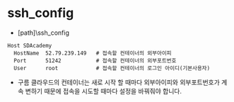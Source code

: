# ssh_config 

- [path]\ssh_config
```
Host SDAcademy 
  HostName  52.79.239.149   # 접속할 컨테이너의 외부아이피
  Port      51242           # 접속할 컨테이너의 외부포트번호
  User      root            # 접속할 컨테이너의 로그인 아이디(기본사용자)
```
- 구름 클라우드의 컨테이너는 새로 시작 할 때마다 외부아이피와 외부포트번호가 계속 변하기 때문에 접속을 시도할 때마다 설정을 바꿔줘야 합니다. 


